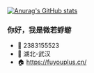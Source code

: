[![Anurag's GitHub stats](https://github-readme-stats.vercel.app/api?username=2383155523&show_icons=true)](https://github.com/anuraghazra/github-readme-stats)
### 你好，我是微若蜉蝣 

- :penguin: 2383155523
- :city_sunset: 湖北-武汉
- :house: https://fuyouplus.cn/
